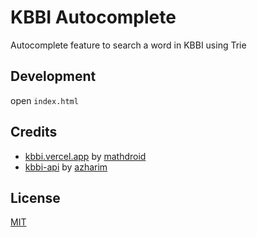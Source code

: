 # KBBI Autocomplete

Autocomplete feature to search a word in KBBI using Trie

## Development

open `index.html`

## Credits

- [kbbi.vercel.app](https://kbbi.vercel.app/) by [mathdroid](github.com/mathdroid)
- [kbbi-api](https://github.com/azharimm/kbbi-api) by [azharim](https://github.com/azharimm/)

## License

[MIT](LICENSE)
